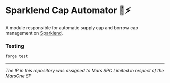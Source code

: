 # Sparklend Cap Automator 🦾⚡️

A module responsible for automatic supply cap and borrow cap management on [Sparklend](https://github.com/marsfoundation/sparklend).

### Testing

```bash
forge test
```

***
*The IP in this repository was assigned to Mars SPC Limited in respect of the MarsOne SP*
